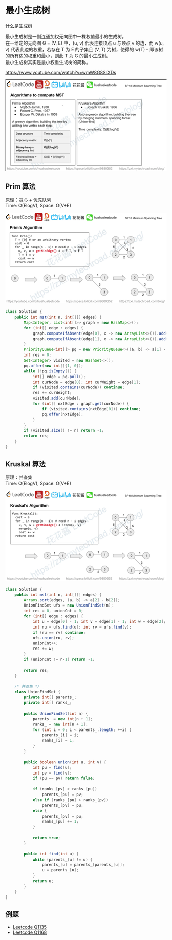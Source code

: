 
# 最小生成树
[什么是生成树](./../SpanningTree/README.md)  

最小生成树是一副连通加权无向图中一棵权值最小的生成树。  
在一给定的无向图 G = (V, E) 中，(u, v) 代表连接顶点 u 与顶点 v 的边，而 w(u, v) 代表此边的权重，若存在 T 为 E 的子集且 (V, T) 为树，使得的 w(T) - 即该树的所有边的权重和最小，则此 T 为 G 的最小生成树。  
最小生成树其实是最小权重生成树的简称。  

https://www.youtube.com/watch?v=wmW8G8SrXDs  

![](./mst1.png)  

## Prim 算法
原理：贪心 + 优先队列  
Time: O(ElogV), Space: O(V+E)  

![](./mst2.png)  

```java
class Solution {
    public int mst(int n, int[][] edges) {
        Map<Integer, List<int[]>> graph = new HashMap<>();
        for (int[] edge : edges) {
            graph.computeIfAbsent(edge[0], x -> new ArrayList<>()).add(new int[]{edge[1], edge[2]});
            graph.computeIfAbsent(edge[1], x -> new ArrayList<>()).add(new int[]{edge[0], edge[2]});
        }
        PriorityQueue<int[]> pq = new PriorityQueue<>((a, b) -> a[1] - b[1]);
        int res = 0;
        Set<Integer> visited = new HashSet<>();
        pq.offer(new int[]{1, 0});
        while (!pq.isEmpty()) {
            int[] edge = pq.poll();
            int curNode = edge[0]; int curWeight = edge[1];
            if (visited.contains(curNode)) continue;
            res += curWeight;
            visited.add(curNode);
            for (int[] nxtEdge : graph.get(curNode)) {
                if (visited.contains(nxtEdge[0])) continue;
                pq.offer(nxtEdge);
            }
        }
        if (visited.size() != n) return -1;
        return res;
    }
}
```

## Kruskal 算法
原理：并查集  
Time: O(ElogV), Space: O(V+E)  

![](./mst3.png)  

```java
class Solution {
    public int mst(int n, int[][] edges) {
        Arrays.sort(edges, (a, b) -> a[2] - b[2]);        
        UnionFindSet ufs = new UnionFindSet(n);
        int res = 0, unionCnt = 0;
        for (int[] edge : edges) {
            int u = edge[0] - 1; int v = edge[1] - 1; int w = edge[2];
            int ru = ufs.find(u); int rv = ufs.find(v);
            if (ru == rv) continue;
            ufs.union(ru, rv);
            unionCnt++;
            res += w;
        }
        if (unionCnt != n-1) return -1;
        
        return res;
    }
    
    /* 并查集 */
    class UnionFindSet {
        private int[] parents_;
        private int[] ranks_;

        public UnionFindSet(int n) {
            parents_ = new int[n + 1];
            ranks_ = new int[n + 1];
            for (int i = 0; i < parents_.length; ++i) {
                parents_[i] = i;
                ranks_[i] = 1;
            }
        }

        public boolean union(int u, int v) {
            int pu = find(u);
            int pv = find(v);
            if (pu == pv) return false;

            if (ranks_[pv] > ranks_[pu])
                parents_[pu] = pv;
            else if (ranks_[pu] > ranks_[pv])
                parents_[pv] = pu;
            else {
                parents_[pv] = pu;
                ranks_[pu] += 1;
            }

            return true;
        }

        public int find(int u) {
            while (parents_[u] != u) {
                parents_[u] = parents_[parents_[u]];
                u = parents_[u];
            }
            return u;
        }
    }
}
```

## 例题
* [Leetcode Q1135](./../../../Leetcode%20Practices/algorithms/medium/1135%20Edgeecting%20Cities%20With%20Minimum%20Cost.java)
* [Leetcode Q1168]()
